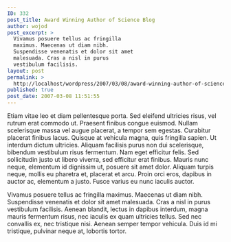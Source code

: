 ```yaml
---
ID: 332
post_title: Award Winning Author of Science Blog
author: wojod
post_excerpt: >
  Vivamus posuere tellus ac fringilla
  maximus. Maecenas ut diam nibh.
  Suspendisse venenatis et dolor sit amet
  malesuada. Cras a nisl in purus
  vestibulum facilisis.
layout: post
permalink: >
  http://localhost/wordpress/2007/03/08/award-winning-author-of-science-blog/
published: true
post_date: 2007-03-08 11:51:55
---
```

Etiam vitae leo et diam pellentesque porta. Sed eleifend ultricies risus, vel rutrum erat commodo ut. Praesent finibus congue euismod. Nullam scelerisque massa vel augue placerat, a tempor sem egestas. Curabitur placerat finibus lacus. Quisque at vehicula magna, quis fringilla sapien. Ut interdum dictum ultricies. Aliquam facilisis purus non dui scelerisque, bibendum vestibulum risus fermentum. Nam eget efficitur felis. Sed sollicitudin justo ut libero viverra, sed efficitur erat finibus. Mauris nunc neque, elementum id dignissim ut, posuere sit amet dolor. Aliquam turpis neque, mollis eu pharetra et, placerat et arcu. Proin orci eros, dapibus in auctor ac, elementum a justo. Fusce varius eu nunc iaculis auctor.

Vivamus posuere tellus ac fringilla maximus. Maecenas ut diam nibh. Suspendisse venenatis et dolor sit amet malesuada. Cras a nisl in purus vestibulum facilisis. Aenean blandit, lectus in dapibus interdum, magna mauris fermentum risus, nec iaculis ex quam ultricies tellus. Sed nec convallis ex, nec tristique nisi. Aenean semper tempor vehicula. Duis id mi tristique, pulvinar neque at, lobortis tortor.